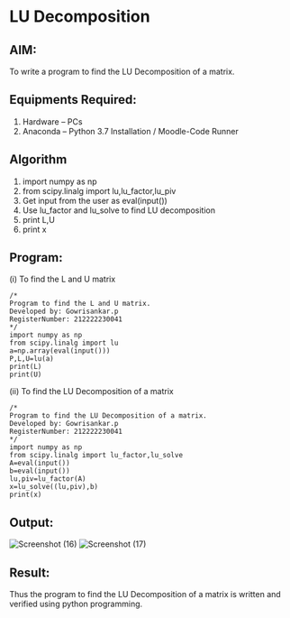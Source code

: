 # LU Decomposition 

## AIM:
To write a program to find the LU Decomposition of a matrix.

## Equipments Required:
1. Hardware – PCs
2. Anaconda – Python 3.7 Installation / Moodle-Code Runner

## Algorithm
1. import numpy as np
2. from scipy.linalg import lu,lu_factor,lu_piv
3. Get input from the user as eval(input())
4. Use lu_factor and lu_solve to find LU decomposition 
5. print L,U
6. print x

## Program:
(i) To find the L and U matrix
```
/*
Program to find the L and U matrix.
Developed by: Gowrisankar.p
RegisterNumber: 212222230041
*/
import numpy as np
from scipy.linalg import lu
a=np.array(eval(input()))
P,L,U=lu(a)
print(L)
print(U)
```
(ii) To find the LU Decomposition of a matrix
```
/*
Program to find the LU Decomposition of a matrix.
Developed by: Gowrisankar.p
RegisterNumber: 212222230041 
*/
import numpy as np
from scipy.linalg import lu_factor,lu_solve
A=eval(input())
b=eval(input())
lu,piv=lu_factor(A)
x=lu_solve((lu,piv),b)
print(x)
```

## Output:
![Screenshot (16)](https://github.com/gowrisankarponnusamy/LU-Decomposition/assets/119393123/333f7922-9b8b-48b8-8dab-29ed099c012f)
![Screenshot (17)](https://github.com/gowrisankarponnusamy/LU-Decomposition/assets/119393123/ae4c2b72-138d-47f3-9cc5-df51bc7f5723)


## Result:
Thus the program to find the LU Decomposition of a matrix is written and verified using python programming.

